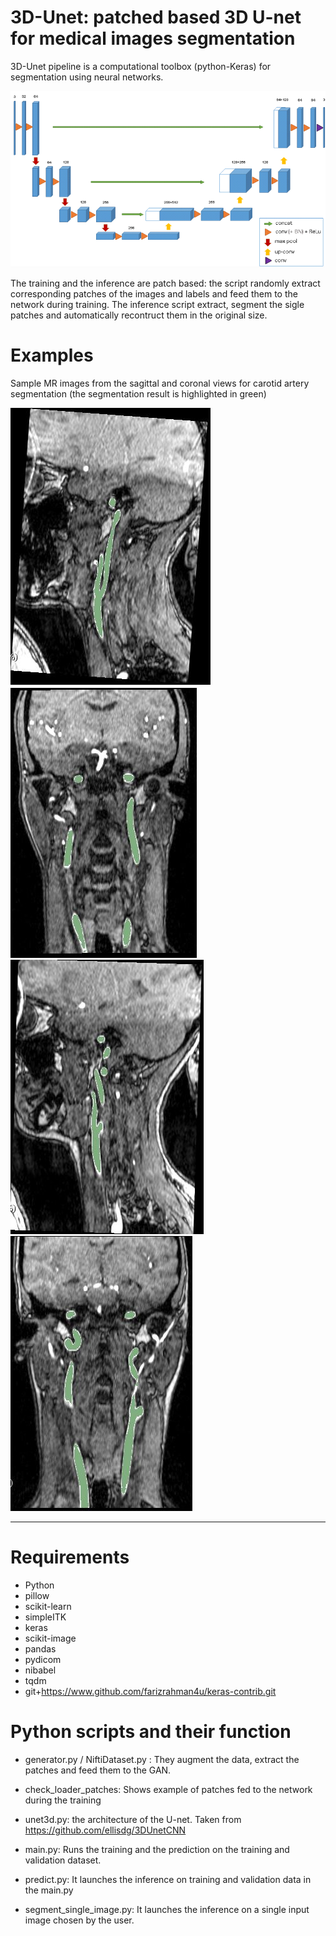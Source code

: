# 3D-Unet: patched based 3D U-net for medical images segmentation

3D-Unet pipeline is a computational toolbox (python-Keras) for segmentation using neural networks. 

![3D U-net](images/unet.png)

The training and the inference are patch based: the script randomly extract corresponding patches of the images and labels and feed them to the network during training.
The inference script extract, segment the sigle patches and automatically recontruct them in the original size.

# Examples

Sample MR images from the sagittal and coronal views for carotid artery segmentation (the segmentation result is highlighted in green)

![MR1](images/1.jpg)![MR2](images/2.jpg)![MR3](images/3.jpg)![MR4](images/4.jpg)
*******************************************************************************

# Requirements
- Python 
- pillow
- scikit-learn
- simpleITK
- keras
- scikit-image
- pandas
- pydicom
- nibabel
- tqdm
- git+https://www.github.com/farizrahman4u/keras-contrib.git

# Python scripts and their function

- generator.py / NiftiDataset.py : They augment the data, extract the patches and feed them to the GAN. 

- check_loader_patches: Shows example of patches fed to the network during the training  

- unet3d.py: the architecture of the U-net. Taken from https://github.com/ellisdg/3DUnetCNN

- main.py: Runs the training and the prediction on the training and validation dataset.

- predict.py: It launches the inference on training and validation data in the main.py

- segment_single_image.py: It launches the inference on a single input image chosen by the user.

